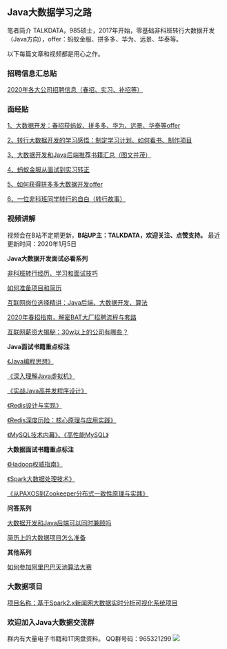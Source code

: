 ﻿
## Java大数据学习之路

笔者简介
TALKDATA，985硕士，2017年开始，零基础非科班转行大数据开发（Java方向），offer：蚂蚁金服、拼多多、华为、远景、华泰等。

以下每篇文章和视频都是用心之作。

### 招聘信息汇总贴

[2020年各大公司招聘信息（春招、实习、补招等）][25]


### 面经贴

[1、大数据开发：春招获蚂蚁、拼多多、华为、远景、华泰等offer][1]

[2、转行大数据开发的学习感悟：制定学习计划、如何看书、制作项目][2]

[3、大数据开发和Java后端推荐书籍汇总（图文并茂）][3]

[4、蚂蚁金服从面试到实习转正][4]

[5、如何获得拼多多大数据开发offer][5]

[6、一位非科班同学转行的自白（转行故事）][6]

### 视频讲解

视频会在B站不定期更新。**B站UP主：TALKDATA，欢迎关注、点赞支持。**
最近更新时间：2020年1月5日

**Java大数据开发面试必看系列**

[非科班转行经历、学习和面试技巧][7]  

[如何准备项目和简历][8]  

[互联网岗位选择精讲：Java后端、大数据开发、算法][9]

[2020年春招指南，解密BAT大厂招聘流程与套路][10]

[互联网薪资大揭秘：30w以上的公司有哪些？][11]

**Java面试书籍重点标注**

[《Java编程思想》][12]

[《深入理解Java虚拟机》][13]

[《实战Java高并发程序设计》][14]

[《Redis设计与实现》][15]

[《Redis深度历险：核心原理与应用实践》][16]

[《MySQL技术内幕》、《高性能MySQL》][17]

**大数据面试书籍重点标注**

[《Hadoop权威指南》][18]

[《Spark大数据处理技术》][19]

[《从PAXOS到Zookeeper分布式一致性原理与实践》][20]

**问答系列**

[大数据开发和Java后端可以同时兼顾吗][21]

[简历上的大数据项目怎么准备][22]

**其他系列**

[如何参加阿里巴巴天池算法大赛][23]

### 大数据项目

[项目名称：基于Spark2.x新闻网大数据实时分析可视化系统项目][24]




### 欢迎加入Java大数据交流群

群内有大量电子书籍和1T网盘资料。
QQ群号码：965321299
![](https://ftp.bmp.ovh/imgs/2020/01/2c05f26fe8c5546d.png)


  [1]: https://www.nowcoder.com/discuss/240064
  [2]: https://www.nowcoder.com/discuss/349246
  [3]: https://www.nowcoder.com/discuss/358915
  [4]: https://www.nowcoder.com/discuss/282475
  [5]: https://www.nowcoder.com/discuss/246467
  [6]: https://www.nowcoder.com/discuss/257726
  [7]: https://www.bilibili.com/video/av69142260
  [8]: https://www.bilibili.com/video/av69803420
  [9]: https://www.bilibili.com/video/av76506475
  [10]: https://www.bilibili.com/video/av76712716
  [11]: https://www.bilibili.com/video/av79472914
  [12]: https://www.bilibili.com/video/av74679700
  [13]: https://www.bilibili.com/video/av69406526
  [14]: https://www.bilibili.com/video/av70081453
  [15]: https://www.bilibili.com/video/av70680254
  [16]: https://www.bilibili.com/video/av70833894
  [17]: https://www.bilibili.com/video/av79835246
  [18]: https://www.bilibili.com/video/av71602819
  [19]: https://www.bilibili.com/video/av80592909
  [20]: https://www.bilibili.com/video/av82168374
  [21]: https://www.bilibili.com/video/av77087822
  [22]: https://www.bilibili.com/video/av78729813
  [23]: https://www.bilibili.com/video/av81174640
  [24]: https://github.com/TALKDATA/JavaBigData/blob/master/news-project.md
  [25]: https://github.com/TALKDATA/JavaBigData/blob/master/HRInfo.md